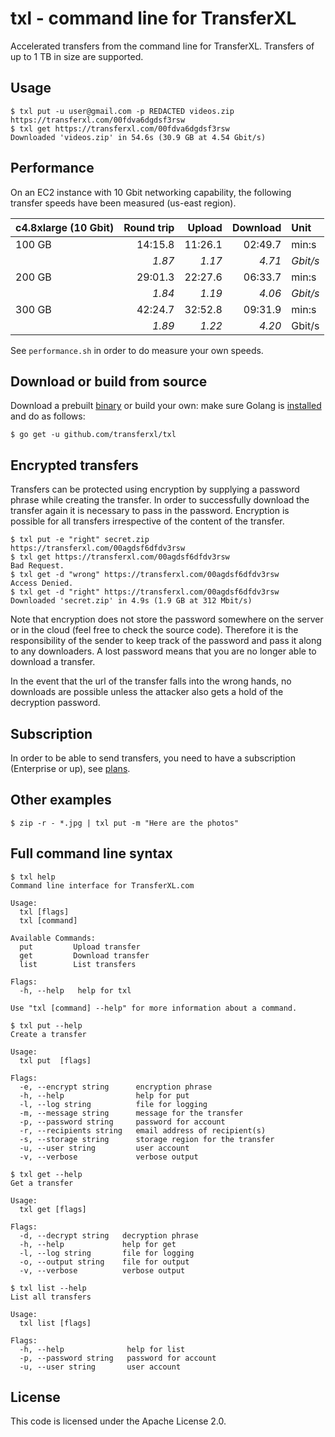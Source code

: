 # txl - command line for TransferXL

Accelerated transfers from the command line for TransferXL. Transfers of up to 1 TB in size are supported.

## Usage 

```
$ txl put -u user@gmail.com -p REDACTED videos.zip
https://transferxl.com/00fdva6dgdsf3rsw
$ txl get https://transferxl.com/00fdva6dgdsf3rsw
Downloaded 'videos.zip' in 54.6s (30.9 GB at 4.54 Gbit/s)
```

## Performance

On an EC2 instance with 10 Gbit networking capability, the following transfer speeds have been measured (us-east region).

| c4.8xlarge (10 Gbit) | Round trip |  Upload | Download | Unit     |
|:---------------------| ----------:| -------:| --------:|:---------| 
| 100 GB               |    14:15.8 | 11:26.1 |  02:49.7 | min:s    |
|                      |     *1.87* |  *1.17* |   *4.71* | *Gbit/s* |
| 200 GB               |    29:01.3 | 22:27.6 |  06:33.7 | min:s    |
|                      |     *1.84* |  *1.19* |   *4.06* | *Gbit/s* |
| 300 GB               |    42:24.7 | 32:52.8 |  09:31.9 | min:s    |
|                      |     *1.89* |  *1.22* |   *4.20* | Gbit/s   |

See `performance.sh` in order to do measure your own speeds.

## Download or build from source

Download a prebuilt [binary](https://github.com/transferxl/txl/releases/tag/v0.9-prerelease) or build your own: make sure Golang is [installed](https://golang.org/dl/) and do as follows:

```
$ go get -u github.com/transferxl/txl
```

## Encrypted transfers

Transfers can be protected using encryption by supplying a password phrase while creating the transfer.
In order to successfully download the transfer again it is necessary to pass in the password.
Encryption is possible for all transfers irrespective of the content of the transfer. 

```
$ txl put -e "right" secret.zip 
https://transferxl.com/00agdsf6dfdv3rsw
$ txl get https://transferxl.com/00agdsf6dfdv3rsw
Bad Request.
$ txl get -d "wrong" https://transferxl.com/00agdsf6dfdv3rsw
Access Denied.
$ txl get -d "right" https://transferxl.com/00agdsf6dfdv3rsw
Downloaded 'secret.zip' in 4.9s (1.9 GB at 312 Mbit/s)
```

Note that encryption does not store the password somewhere on the server or in the cloud (feel free to check the source code).
Therefore it is the responsibility of the sender to keep track of the password and pass it along to any downloaders.
A lost password means that you are no longer able to download a transfer.

In the event that the url of the transfer falls into the wrong hands, no downloads are possible unless the attacker also gets a hold of the decryption password.

## Subscription

In order to be able to send transfers, you need to have a subscription (Enterprise or up), see [plans](https://transferxl.com/plans).

## Other examples

```
$ zip -r - *.jpg | txl put -m "Here are the photos"
```

## Full command line syntax

```
$ txl help
Command line interface for TransferXL.com

Usage:
  txl [flags]
  txl [command]

Available Commands:
  put         Upload transfer
  get         Download transfer
  list        List transfers
 
Flags:
  -h, --help   help for txl

Use "txl [command] --help" for more information about a command.
```

```
$ txl put --help
Create a transfer

Usage:
  txl put  [flags]

Flags:
  -e, --encrypt string      encryption phrase
  -h, --help                help for put
  -l, --log string          file for logging
  -m, --message string      message for the transfer
  -p, --password string     password for account
  -r, --recipients string   email address of recipient(s)
  -s, --storage string      storage region for the transfer
  -u, --user string         user account
  -v, --verbose             verbose output
```

```
$ txl get --help                                                                                                                                                         
Get a transfer

Usage:
  txl get [flags]

Flags:
  -d, --decrypt string   decryption phrase
  -h, --help             help for get
  -l, --log string       file for logging
  -o, --output string    file for output
  -v, --verbose          verbose output
```

```
$ txl list --help
List all transfers

Usage:
  txl list [flags]

Flags:
  -h, --help              help for list
  -p, --password string   password for account
  -u, --user string       user account
```

## License

This code is licensed under the Apache License 2.0.
